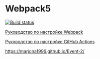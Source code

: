# Webpack5
[![Build status](https://ci.appveyor.com/api/projects/status/ngfb2lwrct011vt6?svg=true)](https://ci.appveyor.com/project/Marjona-art/event-2)

[Руководство по настройке Webpack](https://webpack.js.org/guides/)

[Руководство по настройке GitHub Actions](https://docs.github.com/en/actions/quickstart)

https://marjona1996.github.io/Event-2/
